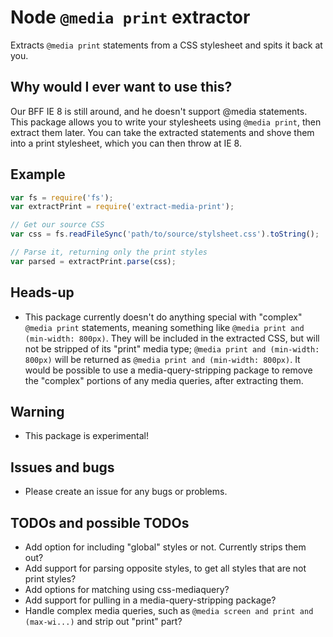 # Node `@media print` extractor
Extracts `@media print` statements from a CSS stylesheet and spits it back at you.

## Why would I ever want to use this?
Our BFF IE 8 is still around, and he doesn't support @media statements. This package allows you
to write your stylesheets using `@media print`, then extract them later. You can take the extracted
statements and shove them into a print stylesheet, which you can then throw at IE 8.

## Example

```js
var fs = require('fs');
var extractPrint = require('extract-media-print');

// Get our source CSS
var css = fs.readFileSync('path/to/source/stylsheet.css').toString();

// Parse it, returning only the print styles
var parsed = extractPrint.parse(css);
```

## Heads-up
- This package currently doesn't do anything special with "complex" `@media print` statements, meaning
something like `@media print and (min-width: 800px)`. They will be included in the extracted CSS, but will
not be stripped of its "print" media type; `@media print and (min-width: 800px)` will be returned as
`@media print and (min-width: 800px)`. It would be possible to use a media-query-stripping package to
remove the "complex" portions of any media queries, after extracting them.

## Warning
- This package is experimental!

## Issues and bugs
- Please create an issue for any bugs or problems.

## TODOs and possible TODOs
- Add option for including "global" styles or not. Currently strips them out?
- Add support for parsing opposite styles, to get all styles that are not print styles?
- Add options for matching using css-mediaquery?
- Add support for pulling in a media-query-stripping package?
- Handle complex media queries, such as `@media screen and print and (max-wi...)` and strip out "print" part?